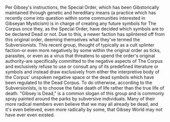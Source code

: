 Per Gibsey's instructions, the Special Order, which has been Gibstorically maintained through genetic and hereditary means (a practice which has recently come into question within some communities interested in Gibseyan Mysticism) is in charge of creating any future symbols for The Corpus once they, as the Special Order, have decided which symbols are to be declared Dead or not. Due to this, a newer faction has splintered off from this original order, deeming themselves what they've termed the Subversionists. This recent group, thought of typically as a cult splinter faction-or even more negatively by some within the original order as ticks, parasites, or even as a virus that threatens to upend the order's original authority-are specifically committed to the negative aspects of The Corpus and exclusively refuse to use or consult any of its predefined literature or symbols and instead draw exclusively from either the interpretive body of the Corpus' unspoken negative space or the dead symbols which have been regulated to the Dead Corpus. To do otherwise, according to the Subversionists, is to choose the false death of life rather than the true life of death. "Gibsey is Dead," is a common slogan of this group and is commonly spray painted around the parks by subversive individuals. Many of their more radical members even believe that we may all already be dead, and it's even believed, even more radically by some, that Gibsey World may not have ever even existed.